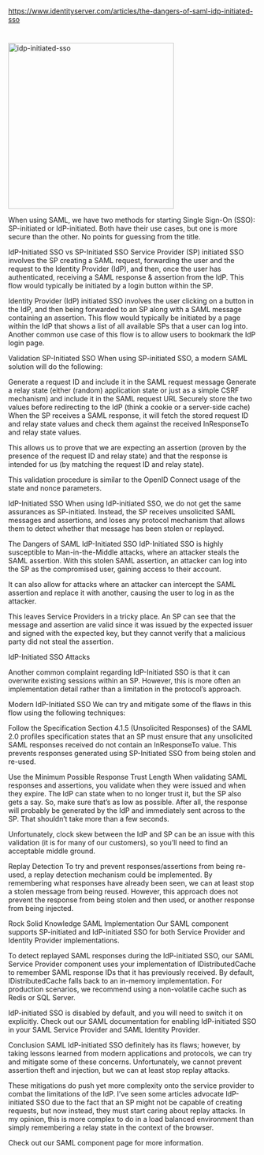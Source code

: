 
##
#
https://www.identityserver.com/articles/the-dangers-of-saml-idp-initiated-sso
#
##



<img width="336" alt="idp-initiated-sso" src="https://user-images.githubusercontent.com/55672787/224515507-f839b01e-06c2-48e4-8544-f0911e5aefd7.png">



When using SAML, we have two methods for starting Single Sign-On (SSO): SP-initiated or IdP-initiated. Both have their use cases, but one is more secure than the other. No points for guessing from the title.

IdP-Initiated SSO vs SP-Initiated SSO
Service Provider (SP) initiated SSO involves the SP creating a SAML request, forwarding the user and the request to the Identity Provider (IdP), and then, once the user has authenticated, receiving a SAML response & assertion from the IdP. This flow would typically be initiated by a login button within the SP.

Identity Provider (IdP) initiated SSO involves the user clicking on a button in the IdP, and then being forwarded to an SP along with a SAML message containing an assertion. This flow would typically be initiated by a page within the IdP that shows a list of all available SPs that a user can log into. Another common use case of this flow is to allow users to bookmark the IdP login page.

Validation
SP-Initiated SSO
When using SP-initiated SSO, a modern SAML solution will do the following:

Generate a request ID and include it in the SAML request message
Generate a relay state (either (random) application state or just as a simple CSRF mechanism) and include it in the SAML request URL
Securely store the two values before redirecting to the IdP (think a cookie or a server-side cache)
When the SP receives a SAML response, it will fetch the stored request ID and relay state values and check them against the received InResponseTo and relay state values.

This allows us to prove that we are expecting an assertion (proven by the presence of the request ID and relay state) and that the response is intended for us (by matching the request ID and relay state).

This validation procedure is similar to the OpenID Connect usage of the state and nonce parameters.

IdP-Initiated SSO
When using IdP-initiated SSO, we do not get the same assurances as SP-initiated. Instead, the SP receives unsolicited SAML messages and assertions, and loses any protocol mechanism that allows them to detect whether that message has been stolen or replayed.

The Dangers of SAML IdP-Initiated SSO
IdP-Initiated SSO is highly susceptible to Man-in-the-Middle attacks, where an attacker steals the SAML assertion. With this stolen SAML assertion, an attacker can log into the SP as the compromised user, gaining access to their account.

It can also allow for attacks where an attacker can intercept the SAML assertion and replace it with another, causing the user to log in as the attacker.

This leaves Service Providers in a tricky place. An SP can see that the message and assertion are valid since it was issued by the expected issuer and signed with the expected key, but they cannot verify that a malicious party did not steal the assertion.

IdP-Initiated SSO Attacks

Another common complaint regarding IdP-Initiated SSO is that it can overwrite existing sessions within an SP. However, this is more often an implementation detail rather than a limitation in the protocol’s approach.

Modern IdP-Initiated SSO
We can try and mitigate some of the flaws in this flow using the following techniques:

Follow the Specification
Section 4.1.5 (Unsolicited Responses) of the SAML 2.0 profiles specification states that an SP must ensure that any unsolicited SAML responses received do not contain an InResponseTo value. This prevents responses generated using SP-Initiated SSO from being stolen and re-used.

Use the Minimum Possible Response Trust Length
When validating SAML responses and assertions, you validate when they were issued and when they expire. The IdP can state when to no longer trust it, but the SP also gets a say. So, make sure that’s as low as possible. After all, the response will probably be generated by the IdP and immediately sent across to the SP. That shouldn’t take more than a few seconds.

Unfortunately, clock skew between the IdP and SP can be an issue with this validation (it is for many of our customers), so you’ll need to find an acceptable middle ground.

Replay Detection
To try and prevent responses/assertions from being re-used, a replay detection mechanism could be implemented. By remembering what responses have already been seen, we can at least stop a stolen message from being reused. However, this approach does not prevent the response from being stolen and then used, or another response from being injected.

Rock Solid Knowledge SAML Implementation
Our SAML component supports SP-initiated and IdP-initiated SSO for both Service Provider and Identity Provider implementations.

To detect replayed SAML responses during the IdP-initiated SSO, our SAML Service Provider component uses your implementation of IDistributedCache to remember SAML response IDs that it has previously received. By default, IDistributedCache falls back to an in-memory implementation. For production scenarios, we recommend using a non-volatile cache such as Redis or SQL Server.

IdP-initiated SSO is disabled by default, and you will need to switch it on explicitly. Check out our SAML documentation for enabling IdP-initiated SSO in your SAML Service Provider and SAML Identity Provider.

Conclusion
SAML IdP-initiated SSO definitely has its flaws; however, by taking lessons learned from modern applications and protocols, we can try and mitigate some of these concerns. Unfortunately, we cannot prevent assertion theft and injection, but we can at least stop replay attacks.

These mitigations do push yet more complexity onto the service provider to combat the limitations of the IdP. I’ve seen some articles advocate IdP-initiated SSO due to the fact that an SP might not be capable of creating requests, but now instead, they must start caring about replay attacks. In my opinion, this is more complex to do in a load balanced environment than simply remembering a relay state in the context of the browser.

Check out our SAML component page for more information.


